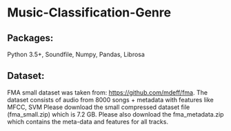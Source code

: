# Music-Classification-Genre


## Packages:
Python 3.5+, Soundfile, Numpy, Pandas, Librosa


## Dataset:
FMA small dataset was taken from: https://github.com/mdeff/fma. 
The dataset consists of audio from 8000 songs + metadata with features like MFCC, SVM
Please download the small compressed dataset file (fma_small.zip) which is 7.2 GB.
Please also download the fma_metadata.zip which contains the meta-data and features for all tracks.
